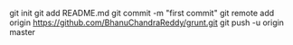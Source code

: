 git init
git add README.md
git commit -m "first commit"
git remote add origin https://github.com/BhanuChandraReddy/grunt.git
git push -u origin master